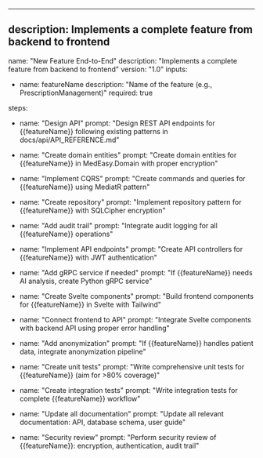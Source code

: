 <!-- „Der Herr, unser Gott, lasse uns freundlich ansehen. Lass unsere Arbeit nicht vergeblich sein – ja, lass gelingen, was wir tun!" Psalm 90,17 -->

---
description: Implements a complete feature from backend to frontend
---

name: "New Feature End-to-End"
description: "Implements a complete feature from backend to frontend"
version: "1.0"
inputs:
  - name: featureName
    description: "Name of the feature (e.g., PrescriptionManagement)"
    required: true
    
steps:
  - name: "Design API"
    prompt: "Design REST API endpoints for {{featureName}} following existing patterns in docs/api/API_REFERENCE.md"
    
  - name: "Create domain entities"
    prompt: "Create domain entities for {{featureName}} in MedEasy.Domain with proper encryption"
    
  - name: "Implement CQRS"
    prompt: "Create commands and queries for {{featureName}} using MediatR pattern"
    
  - name: "Create repository"
    prompt: "Implement repository pattern for {{featureName}} with SQLCipher encryption"
    
  - name: "Add audit trail"
    prompt: "Integrate audit logging for all {{featureName}} operations"
    
  - name: "Implement API endpoints"
    prompt: "Create API controllers for {{featureName}} with JWT authentication"
    
  - name: "Add gRPC service if needed"
    prompt: "If {{featureName}} needs AI analysis, create Python gRPC service"
    
  - name: "Create Svelte components"
    prompt: "Build frontend components for {{featureName}} in Svelte with Tailwind"
    
  - name: "Connect frontend to API"
    prompt: "Integrate Svelte components with backend API using proper error handling"
    
  - name: "Add anonymization"
    prompt: "If {{featureName}} handles patient data, integrate anonymization pipeline"
    
  - name: "Create unit tests"
    prompt: "Write comprehensive unit tests for {{featureName}} (aim for >80% coverage)"
    
  - name: "Create integration tests"
    prompt: "Write integration tests for complete {{featureName}} workflow"
    
  - name: "Update all documentation"
    prompt: "Update all relevant documentation: API, database schema, user guide"
    
  - name: "Security review"
    prompt: "Perform security review of {{featureName}}: encryption, authentication, audit trail"